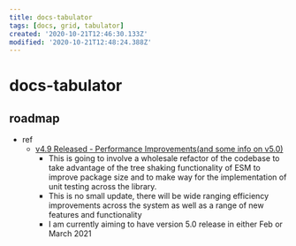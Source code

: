 ```yaml
---
title: docs-tabulator
tags: [docs, grid, tabulator]
created: '2020-10-21T12:46:30.133Z'
modified: '2020-10-21T12:48:24.388Z'
---
```


# docs-tabulator

## roadmap

- ref
  - [v4.9 Released - Performance Improvements(and some info on v5.0)](https://github.com/olifolkerd/tabulator/issues/3085)
    - This is going to involve a wholesale refactor of the codebase to take advantage of the tree shaking functionality of ESM to improve package size and to make way for the implementation of unit testing across the library.
    - This is no small update, there will be wide ranging efficiency improvements across the system as well as a range of new features and functionality
    - I am currently aiming to have version 5.0 release in either Feb or March 2021

